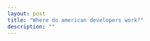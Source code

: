 ```yaml
---
layout: post
title: "Where do american developers work?"
description: ""
---
```




<script src="https://embed.github.com/view/geojson/ssaunier/github-usa/master/data/github_users_per_state.geojson"></script>
